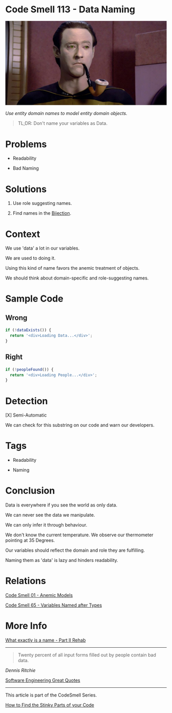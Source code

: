 # Code Smell 113 - Data Naming

![Code Smell 113 - Data Naming](Code%20Smell%20113%20-%20Data%20Naming.jpg)

*Use entity domain names to model entity domain objects.*

> TL;DR: Don't name your variables as Data.

# Problems

- Readability

- Bad Naming

# Solutions

1. Use role suggesting names.

2. Find names in the [Bijection](https://github.com/mcsee/Software-Design-Articles/tree/main/Articles/Theory/The%20One%20and%20Only%20Software%20Design%20Principle/readme.md).

# Context

We use 'data' a lot in our variables.

We are used to doing it.

Using this kind of name favors the anemic treatment of objects.

We should think about domain-specific and role-suggesting names.

# Sample Code

## Wrong

[Gist Url]: # (https://gist.github.com/mcsee/0c0c6b9e9e8a5b2aa4dfe32828c9cbc5)
```javascript
if (!dataExists()) {
  return '<div>Loading Data...</div>';
}
```

## Right

[Gist Url]: # (https://gist.github.com/mcsee/945e6a64fd3167637ff1e1eb872ff179)
```javascript
if (!peopleFound()) {
  return '<div>Loading People...</div>';
}
```

# Detection

[X] Semi-Automatic 

We can check for this substring on our code and warn our developers.

# Tags

- Readability

- Naming

# Conclusion

Data is everywhere if you see the world as only data.

We can never see the data we manipulate. 

We can only infer it through behaviour.

We don't know the current temperature. We observe our thermometer pointing at 35 Degrees.

Our variables should reflect the domain and role they are fulfilling. 

Naming them as 'data' is lazy and hinders readability.

# Relations

[Code Smell 01 - Anemic Models](https://github.com/mcsee/Software-Design-Articles/tree/main/Articles/Code%20Smells/Code%20Smell%2001%20-%20Anemic%20Models/readme.md)

[Code Smell 65 - Variables Named after Types](https://github.com/mcsee/Software-Design-Articles/tree/main/Articles/Code%20Smells/Code%20Smell%2065%20-%20Variables%20Named%20after%20Types/readme.md)

# More Info

[What exactly is a name - Part II Rehab](https://github.com/mcsee/Software-Design-Articles/tree/main/Articles/Theory/What%20exactly%20is%20a%20name%20-%20Part%20II%20Rehab/readme.md)

* * *

> Twenty percent of all input forms filled out by people contain bad data.

_Dennis Ritchie_
 
[Software Engineering Great Quotes](https://github.com/mcsee/Software-Design-Articles/tree/main/Articles/Quotes/Software%20Engineering%20Great%20Quotes/readme.md)

* * *

This article is part of the CodeSmell Series.

[How to Find the Stinky Parts of your Code](https://github.com/mcsee/Software-Design-Articles/tree/main/Articles/Code%20Smells/How%20to%20Find%20the%20Stinky%20parts%20of%20your%20Code/readme.md)
